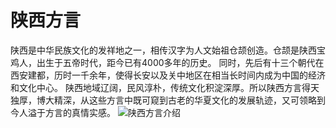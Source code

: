 # 陕西方言

陕西是中华民族文化的发祥地之一，相传汉字为人文始祖仓颉创造。仓颉是陕西宝鸡人，出生于五帝时代，距今已有4000多年的历史。 同时，先后有十三个朝代在西安建都，历时一千余年，使得长安以及关中地区在相当长时间内成为中国的经济和文化中心。
陕西地域辽阔，民风淳朴，传统文化积淀深厚。所以陕西方言得天独厚，博大精深，从这些方言中既可窥到古老的华夏文化的发展轨迹，又可领略到今人溢于方言的真情实感。
![陕西方言介绍](https://jialigit.github.io/shanxi-dialect-wiki/images/shaanxi-dialect-1.jpg)
